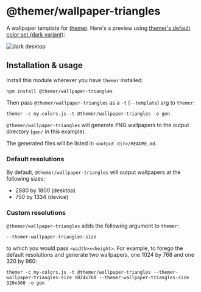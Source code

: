 # @themer/wallpaper-triangles

A wallpaper template for [themer](https://github.com/mjswensen/themer). Here's a preview using [themer's default color set (dark variant)](https://github.com/mjswensen/themer/tree/master/cli/packages/colors-default):

![dark desktop](https://cdn.jsdelivr.net/gh/mjswensen/themer@3429c1e8916b7a2917885e3e93a81c969de9cd73/cli/packages/wallpaper-triangles/assets/themer-wallpaper-triangles-dark-2880x1800.png)

## Installation & usage

Install this module wherever you have `themer` installed:

    npm install @themer/wallpaper-triangles

Then pass `@themer/wallpaper-triangles` as a `-t` (`--template`) arg to `themer`:

    themer -c my-colors.js -t @themer/wallpaper-triangles -o gen

`@themer/wallpaper-triangles` will generate PNG wallpapers to the output directory (`gen/` in this example).

The generated files will be listed in `<output dir>/README.md`.

### Default resolutions

By default, `@themer/wallpaper-triangles` will output wallpapers at the following sizes:

* 2880 by 1800 (desktop)
* 750 by 1334 (device)

### Custom resolutions

`@themer/wallpaper-triangles` adds the following argument to `themer`:

    --themer-wallpaper-triangles-size

to which you would pass `<width>x<height>`. For example, to forego the default resolutions and generate two wallpapers, one 1024 by 768 and one 320 by 960:

    themer -c my-colors.js -t @themer/wallpaper-triangles --themer-wallpaper-triangles-size 1024x768 --themer-wallpaper-triangles-size 320x960 -o gen
